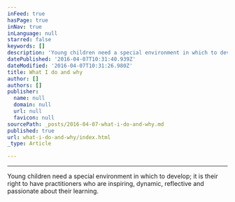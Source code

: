 ```yaml
---
inFeed: true
hasPage: true
inNav: true
inLanguage: null
starred: false
keywords: []
description: 'Young children need a special environment in which to develop; it is their right to have practitioners who are inspiring, dynamic, reflective and passionate about their learning.'
datePublished: '2016-04-07T10:31:40.939Z'
dateModified: '2016-04-07T10:31:26.980Z'
title: What I do and why
author: []
authors: []
publisher:
  name: null
  domain: null
  url: null
  favicon: null
sourcePath: _posts/2016-04-07-what-i-do-and-why.md
published: true
url: what-i-do-and-why/index.html
_type: Article

---
```

****

Young children need a special environment in which to develop; it is their right to have practitioners who are inspiring, dynamic, reflective and passionate about their learning.